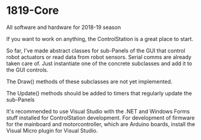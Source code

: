 # 1819-Core
All software and hardware for 2018-19 season

If you want to work on anything, the ControlStation is a great place to start.

So far, I've made abstract classes for sub-Panels of the GUI that control robot actuators
or read data from robot sensors. Serial comms are already taken care of. Just instantiate
one of the concrete subclasses and add it to the GUI controls.

The Draw() methods of these subclasses are not yet implemented.

The Update() methods should be added to timers that regularly update the sub-Panels

It's recommended to use Visual Studio with the .NET and Windows Forms stuff installed for 
ControlStation development. For development of firmware for the mainboard and motorcontroller,
which are Arduino boards, install the Visual Micro plugin for Visual Studio.
